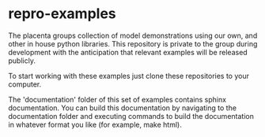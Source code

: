 # repro-examples
The placenta groups collection of model demonstrations using our own, and other in house python libraries. This repository is private to the group during development with the anticipation that relevant examples will be released publicly.

To start working with these examples just clone these repositories to your computer.

The 'documentation' folder of this set of examples contains sphinx documentation. You can build this documentation by navigating to the documentation folder and executing commands to build the documentation in whatever format you like (for example, make html).
